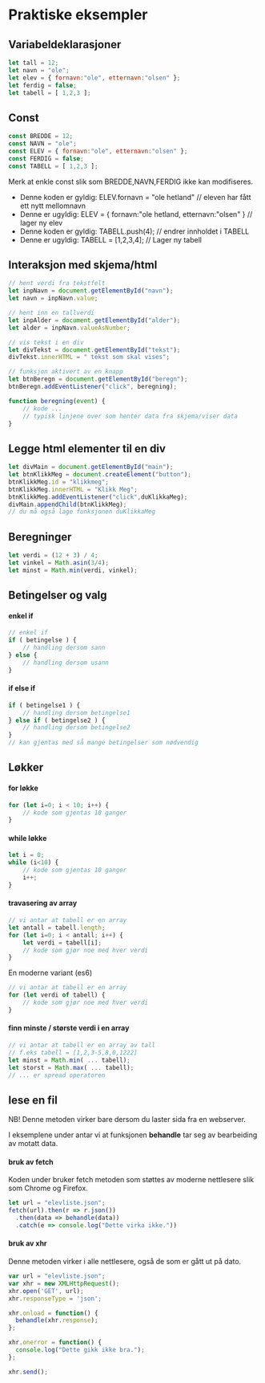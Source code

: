 # Praktiske eksempler

## Variabeldeklarasjoner
```js
let tall = 12;
let navn = "ole";
let elev = { fornavn:"ole", etternavn:"olsen" };
let ferdig = false;
let tabell = [ 1,2,3 ];
```

## Const
```js
const BREDDE = 12;
const NAVN = "ole";
const ELEV = { fornavn:"ole", etternavn:"olsen" };
const FERDIG = false;
const TABELL = [ 1,2,3 ];
```
Merk at enkle const slik som BREDDE,NAVN,FERDIG ikke kan modifiseres.

* Denne koden er gyldig: ELEV.fornavn = "ole hetland"  // eleven har fått ett nytt mellomnavn
* Denne er ugyldig: ELEV = { fornavn:"ole hetland, etternavn:"olsen" }  // lager ny elev
* Denne koden er gyldig: TABELL.push(4);   // endrer innholdet i TABELL
* Denne er ugyldig: TABELL = [1,2,3,4];    // Lager ny tabell


## Interaksjon med skjema/html
```js
// hent verdi fra tekstfelt
let inpNavn = document.getElementById("navn");
let navn = inpNavn.value;

// hent inn en tallverdi
let inpAlder = document.getElementById("alder");
let alder = inpNavn.valueAsNumber;

// vis tekst i en div
let divTekst = document.getElementById("tekst");
divTekst.innerHTML = " tekst som skal vises";

// funksjon aktivert av en knapp
let btnBeregn = document.getElementById("beregn");
btnBeregn.addEventListener("click", beregning);

function beregning(event) {
	// kode ...
	// typisk linjene over som henter data fra skjema/viser data
}
```

## Legge html elementer til en div
```js
let divMain = document.getElementById("main");
let btnKlikkMeg = document.createElement("button");
btnKlikkMeg.id = "klikkmeg";
btnKlikkMeg.innerHTML = "Klikk Meg";
btnKlikkMeg.addEventListener("click",duKlikkaMeg);
divMain.appendChild(btnKlikkMeg);
// du må også lage funksjonen duKlikkaMeg 
```

## Beregninger
```js
let verdi = (12 + 3) / 4;
let vinkel = Math.asin(3/4);
let minst = Math.min(verdi, vinkel);
```

## Betingelser og valg
#### enkel if
```js
// enkel if
if ( betingelse ) {
	// handling dersom sann
} else {
	// handling dersom usann
}
```

#### if else if
```js
if ( betingelse1 ) {
	// handling dersom betingelse1
} else if ( betingelse2 ) {
	// handling dersom betingelse2
}
// kan gjentas med så mange betingelser som nødvendig

```

## Løkker

#### for løkke

```js
for (let i=0; i < 10; i++) {
	// kode som gjentas 10 ganger
}


```

#### while løkke
```js
let i = 0;
while (i<10) {
	// kode som gjentas 10 ganger
	i++;
}
```

#### travasering av array

```js
// vi antar at tabell er en array
let antall = tabell.length;
for (let i=0; i < antall; i++) {
	let verdi = tabell[i];
	// kode som gjør noe med hver verdi
}
```
En moderne variant (es6)

```js
// vi antar at tabell er en array
for (let verdi of tabell) {
	// kode som gjør noe med hver verdi
}
```

#### finn minste / største verdi i en array
```js
// vi antar at tabell er en array av tall
// f.eks tabell = [1,2,3-5,8,0,1222]
let minst = Math.min( ... tabell);
let storst = Math.max( ... tabell);
// ... er spread operatoren
```


## lese en fil
NB! Denne metoden virker bare dersom du laster sida fra en webserver.

I eksemplene under antar vi at funksjonen **behandle** tar seg
av bearbeiding av motatt data.

#### bruk av fetch
Koden under bruker fetch metoden som støttes av moderne nettlesere slik som
Chrome og Firefox.

```js
let url = "elevliste.json";
fetch(url).then(r => r.json())
  .then(data => behandle(data))
  .catch(e => console.log("Dette virka ikke."))
```

#### bruk av xhr
Denne metoden virker i alle nettlesere, også de som er gått ut på dato.
```js
var url = "elevliste.json";
var xhr = new XMLHttpRequest();
xhr.open('GET', url);
xhr.responseType = 'json';

xhr.onload = function() {
  behandle(xhr.response);
};

xhr.onerror = function() {
  console.log("Dette gikk ikke bra.");
};

xhr.send();
```

